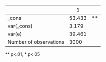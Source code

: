 |                        | 1      |    |
|------------------------|--------|----|
| _cons                  | 53.433 | ** |
| var(_cons)             | 3.179  |    |
| var(e)                 | 39.461 |    |
| Number of observations | 3000   |    |
** p<.01, * p<.05
